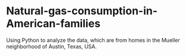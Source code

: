 # Natural-gas-consumption-in-American-families
Using Python to analyze the data, which are from homes in the Mueller neighborhood of Austin, Texas, USA.
